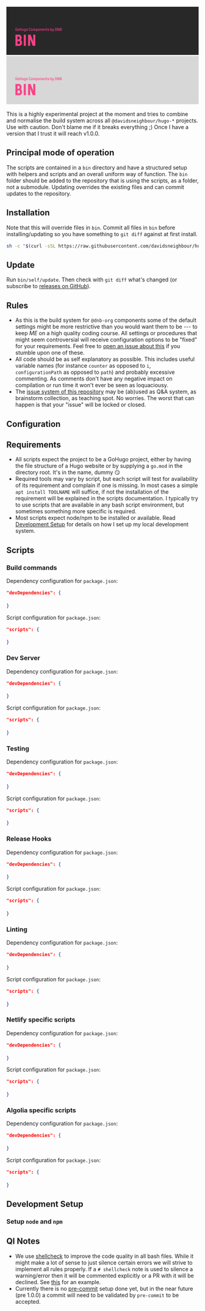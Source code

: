 <!--- CARD BEGIN --->

![hugo-bin](.github/github-card-dark.png#gh-dark-mode-only)
![hugo-bin](.github/github-card-light.png#gh-light-mode-only)

<!--- CARD END --->

This is a highly experimental project at the moment and tries to combine and normalise the build system across all `@davidsneighbour/hugo-*` projects. Use with caution. Don't blame me if it breaks everything ;) Once I have a version that I trust it will reach v1.0.0.

## Principal mode of operation

The scripts are contained in a `bin` directory and have a structured setup with helpers and scripts and an overall uniform way of function. The `bin` folder should be added to the repository that is using the scripts, as a folder, not a submodule. Updating overrides the existing files and can commit updates to the repository.

## Installation

Note that this will override files in `bin`. Commit all files in `bin` before installing/updating so you have something to `git diff` against at first install.

```bash
sh -c "$(curl -sSL https://raw.githubusercontent.com/davidsneighbour/hugo-bin/main/install)"
```

## Update

Run `bin/self/update`. Then check with `git diff` what's changed (or subscribe to [releases on GitHub](https://github.com/davidsneighbour/hugo-bin/releases)).

## Rules

- As this is the build system for `@dnb-org` components some of the default settings might be more restrictive than you would want them to be --- to keep _ME_ on a high quality coding course. All settings or procedures that might seem controversial will receive configuration options to be "fixed" for your requirements. Feel free to [open an issue about this](https://github.com/davidsneighbour/hugo-bin/issues) if you stumble upon one of these.
- All code should be as self explanatory as possible. This includes useful variable names (for instance `counter` as opposed to `i`, `configurationPath` as opposed to `path`) and probably excessive commenting. As comments don't have any negative impact on compilation or run time it won't ever be seen as loquaciousy.
- The [issue system of this repository](https://github.com/davidsneighbour/hugo-bin/issues) may be (ab)used as Q&A system, as brainstorm collection, as teaching spot. No worries. The worst that can happen is that your "issue" will be locked or closed.

## Configuration

## Requirements

- All scripts expect the project to be a GoHugo project, either by having the file structure of a Hugo website or by supplying a `go.mod` in the directory root. It's in the name, dummy :smirk:
- Required tools may vary by script, but each script will test for availability of its requirement and complain if one is missing. In most cases a simple `apt install TOOLNAME` will suffice, if not the installation of the requirement will be explained in the scripts documentation. I typically try to use scripts that are available in any bash script environment, but sometimes something more specific is required.
- Most scripts expect node/npm to be installed or available. Read [Development Setup](#development-setup) for details on how I set up my local development system.

## Scripts

### Build commands

Dependency configuration for `package.json`:

```json
"devDependencies": {

}
```

Script configuration for `package.json`:

```json
"scripts": {

}
```

### Dev Server

Dependency configuration for `package.json`:

```json
"devDependencies": {

}
```

Script configuration for `package.json`:

```json
"scripts": {

}
```

### Testing

Dependency configuration for `package.json`:

```json
"devDependencies": {

}
```

Script configuration for `package.json`:

```json
"scripts": {

}
```

### Release Hooks

Dependency configuration for `package.json`:

```json
"devDependencies": {

}
```

Script configuration for `package.json`:

```json
"scripts": {

}
```

### Linting

Dependency configuration for `package.json`:

```json
"devDependencies": {

}
```

Script configuration for `package.json`:

```json
"scripts": {

}
```

### Netlify specific scripts

Dependency configuration for `package.json`:

```json
"devDependencies": {

}
```

Script configuration for `package.json`:

```json
"scripts": {

}
```

### Algolia specific scripts

Dependency configuration for `package.json`:

```json
"devDependencies": {

}
```

Script configuration for `package.json`:

```json
"scripts": {

}
```

## Development Setup

### Setup `node` and `npm`

## QI Notes

- We use [shellcheck](https://github.com/koalaman/shellcheck#readme) to improve the code quality in all bash files. While it might make a lot of sense to just silence certain errors we will strive to implement all rules properly. If a `# shellcheck` note is used to silence a warning/error then it will be commented explicitly or a PR with it will be declined. See [this](https://github.com/davidsneighbour/hugo-bin/blob/d06060af52e24ce0a7210e051b6749e49e769de3/bin/lint/find-todos#L17) for an example.
- Currently there is no [pre-commit](https://pre-commit.com/) setup done yet, but in the near future (pre 1.0.0) a commit will need to be validated by `pre-commit` to be accepted.
